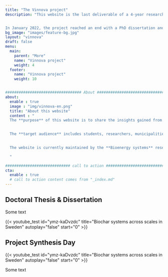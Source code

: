 ```yaml
---
title: "The Vinnova project"
description: "This website is the last deliverable of a 4-year research project funded by Vinnova, the Swedish innovation agency. The project evaluated the energy, climate and environmental implications of deploying biochar technologies in Sweden.


In January 2022, the project reached an end with a PhD dissertation and a final public workshop: recordings of these events are available here."
bg_image: "images/feature-bg.jpg"
layout: "vinnova"
draft: false
menu:
  main:
    parent: "More"
    name: "Vinnova project"
    weight: 4
  footer:
    name: "Vinnova project"
    weight: 10


################################## About #####################################
about:
  enable : true
  image : "img/vinnova-en.png"
  title: "About this website"
  content : "
  The **purpose** of this website is to share the insights gained from various case studies, in Sweden and beyond, but also to present methodologies, data and models for studying biochar systems.
  

  The **target audience** includes students, researchers, municipalities, consultants, and industrials, regardless of their prior level of knowledge on biochar or environmental systems analysis. 
  

  The website is currently maintained by the **Bioenergy systems** research group at the Swedish University of Agricultural Sciences (SLU). The contents are meant to be updated, with new case studies, data, and models. Contributions are welcome: either <u><a href='mailto:cecilia.sundberg@slu.se?subject=Contribution ideas for biochar-systems'> reach out to us</a></u> with suggestions, or check the <u><a href='https://github.com/SLU-biochar/biochar-systems-dev' target='_blank'>GitHub contribution guide</a></u>.

  "

############################# call to action #################################
cta:
  enable : true
  # call to action content comes from "_index.md"
---
```

<section class="section-sm section-dark">
  <div class="container">
    <div class="row">
      <div class="section-title">
        <h2>Doctoral Thesis & Dissertation</h2>
      </div>
      <div class="col-md-8 text-left">  
        <p>
        Some text
        </p>
      </div>
      <div class="col-md-4 text-left" style="margin-bottom:0.5em;">
        {{< youtube_test id="ymz-kaDvzdc" title="Biochar systems across scales in Sweden" autoplay="false" start="0" >}}
      </div>
    </div>
  </div>
</section>

<section class="section-sm section-light">
  <div class="container">
    <div class="row">
      <div class="section-title">
        <h2>Project Synthesis Day</h2>
      </div>
      <div class="col-md-4 text-left" style="margin-bottom:0.5em;">
        {{< youtube_test id="ymz-kaDvzdc" title="Biochar systems across scales in Sweden" autoplay="false" start="0" >}}
      </div>
      <div class="col-md-8 text-left">  
        <p>
        Some text
        </p>
      </div>
    </div>
  </div>
</section>


